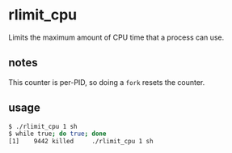 
# rlimit_cpu

Limits the maximum amount of CPU time that a process can use.

## notes

This counter is per-PID, so doing a `fork` resets the counter.

## usage

```sh
$ ./rlimit_cpu 1 sh
$ while true; do true; done
[1]    9442 killed     ./rlimit_cpu 1 sh
```
